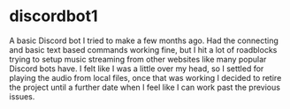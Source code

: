 # discordbot1
A basic Discord bot I tried to make a few months ago. Had the connecting and basic text based commands working fine, but I hit a
lot of roadblocks trying to setup music streaming from other websites like many popular Discord bots have. I felt like I was a 
little over my head, so I settled for playing the audio from local files, once that was working I decided to retire the project 
until a further date when I feel like I can work past the previous issues.
